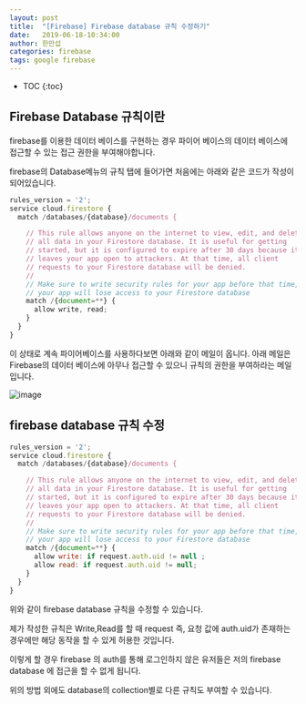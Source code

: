 ```yaml
---
layout: post
title:  "[Firebase] Firebase database 규칙 수정하기"
date:   2019-06-18-10:34:00
author: 한만섭
categories: firebase
tags: google firebase
---
```


* TOC
{:toc}


## Firebase Database 규칙이란 

firebase를 이용한 데이터 베이스를 구현하는 경우 파이어 베이스의 데이터 베이스에 접근할 수 있는 접근 권한을 부여해야합니다. 

firebase의 Database메뉴의 규칙 탭에 들어가면 처음에는 아래와 같은 코드가 작성이 되어있습니다. 

```js
rules_version = '2';
service cloud.firestore {
  match /databases/{database}/documents {

    // This rule allows anyone on the internet to view, edit, and delete
    // all data in your Firestore database. It is useful for getting
    // started, but it is configured to expire after 30 days because it
    // leaves your app open to attackers. At that time, all client
    // requests to your Firestore database will be denied.
    //
    // Make sure to write security rules for your app before that time, or else
    // your app will lose access to your Firestore database
    match /{document=**} {
      allow write, read;
    }
  }
}
```

이 상태로 계속 파이어베이스를 사용하다보면 아래와 같이 메일이 옵니다. 아래 메일은 Firebase의 데이터 베이스에 아무나 접근할 수 있으니 규칙의 권한을 부여하라는 메일입니다.

![image](https://user-images.githubusercontent.com/46010705/86005474-aadcc800-ba4f-11ea-87ce-d41f621038c2.png)

## firebase database 규칙 수정

```js
rules_version = '2';
service cloud.firestore {
  match /databases/{database}/documents {

    // This rule allows anyone on the internet to view, edit, and delete
    // all data in your Firestore database. It is useful for getting
    // started, but it is configured to expire after 30 days because it
    // leaves your app open to attackers. At that time, all client
    // requests to your Firestore database will be denied.
    //
    // Make sure to write security rules for your app before that time, or else
    // your app will lose access to your Firestore database
    match /{document=**} {
      allow write: if request.auth.uid != null ;
      allow read: if request.auth.uid != null;
    }
  }
}
```

위와 같이 firebase database 규칙을 수정할 수 있습니다. 

제가 작성한 규칙은 Write,Read를 할 때 request 즉, 요청 값에 auth.uid가 존재하는 경우에만 해당 동작을 할 수 있게 허용한 것입니다. 

이렇게 할 경우 firebase 의 auth를 통해 로그인하지 않은 유저들은 저의 firebase database 에 접근을 할 수 없게 됩니다. 

위의 방법 외에도 database의 collection별로 다른 규칙도 부여할 수 있습니다. 